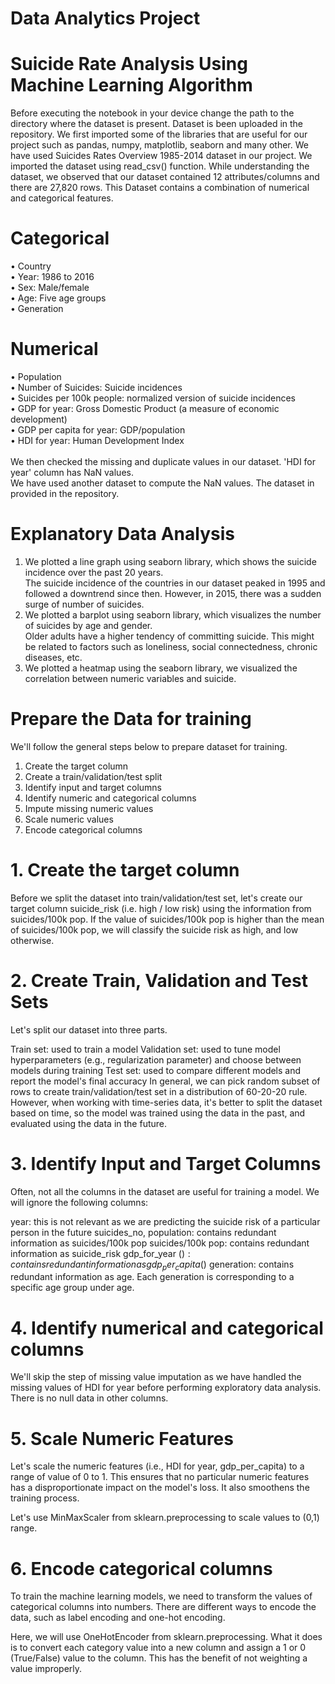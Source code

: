 # Data Analytics Project
# Suicide Rate Analysis Using Machine Learning Algorithm
Before executing the notebook in your device change the path to the directory where the dataset is present.
Dataset is been uploaded in the repository. We first imported some of the libraries that are useful for our project such as pandas, numpy, matplotlib, seaborn and many other.
We have used Suicides Rates Overview 1985-2014 dataset in our project.
We imported the dataset using read_csv() function.
While understanding the dataset, we observed that our dataset contained 12 attributes/columns and there are 27,820 rows.
This Dataset contains a combination of numerical and categorical features.</br>
# Categorical </br>
• Country</br>
• Year: 1986 to 2016</br>
• Sex: Male/female </br>
• Age: Five age groups</br> 
• Generation</br>
# Numerical</br>
• Population</br>
• Number of Suicides: Suicide incidences</br> 
• Suicides per 100k people: normalized version of suicide incidences</br>
• GDP for year: Gross Domestic Product (a measure of economic 
development)</br>
• GDP per capita for year: GDP/population</br>
• HDI for year: Human Development Index</br>
</br>
  We then checked the missing and duplicate values in our dataset. 'HDI for year' column has NaN values.</br>
  We have used another dataset to compute the NaN values. The dataset in provided in the repository.</br>
  # Explanatory Data Analysis
  1. We plotted a line graph using seaborn library, which shows the suicide incidence over the past 20 years.</br>
  The suicide incidence of the countries in our dataset peaked in 1995 and followed a downtrend since then. However, in 2015, there was a sudden surge of number of suicides.</br>
  2. We plotted a barplot using seaborn library, which visualizes the number of suicides by age and gender.</br>Older adults have a higher tendency of committing suicide. This might be related to factors such as loneliness, social connectedness, chronic diseases, etc.</br>
  3. We plotted a heatmap using the seaborn library, we visualized the correlation between numeric variables and suicide.</br>
# Prepare the Data for training
We'll follow the general steps below to prepare dataset for training.</br>
1. Create the target column</br>
2. Create a train/validation/test split</br>
3. Identify input and target columns</br>
4. Identify numeric and categorical columns</br>
5. Impute missing numeric values</br>
6. Scale numeric values</br>
7. Encode categorical columns</br>
# 1. Create the target column
Before we split the dataset into train/validation/test set, let's create our target column suicide_risk (i.e. high / low risk) using the information from suicides/100k pop.
If the value of suicides/100k pop is higher than the mean of suicides/100k pop, we will classify the suicide risk as high, and low otherwise.
# 2. Create Train, Validation and Test Sets
Let's split our dataset into three parts.

Train set: used to train a model
Validation set: used to tune model hyperparameters (e.g., regularization parameter) and choose between models during training
Test set: used to compare different models and report the model's final accuracy
In general, we can pick random subset of rows to create train/validation/test set in a distribution of 60-20-20 rule. However, when working with time-series data, it's better to split the dataset based on time, so the model was trained using the data in the past, and evaluated using the data in the future.
# 3. Identify Input and Target Columns
Often, not all the columns in the dataset are useful for training a model. We will ignore the following columns:

year: this is not relevant as we are predicting the suicide risk of a particular person in the future
suicides_no, population: contains redundant information as suicides/100k pop
suicides/100k pop: contains redundant information as suicide_risk
gdp_for_year ($): contains redundant information as gdp_per_capita ($)
generation: contains redundant information as age. Each generation is corresponding to a specific age group under age.
# 4. Identify numerical and categorical columns
We'll skip the step of missing value imputation as we have handled the missing values of HDI for year before performing exploratory data analysis. There is no null data in other columns.
# 5. Scale Numeric Features
Let's scale the numeric features (i.e., HDI for year, gdp_per_capita) to a range of value of 0 to 1. This ensures that no particular numeric features has a disproportionate impact on the model's loss. It also smoothens the training process.

Let's use MinMaxScaler from sklearn.preprocessing to scale values to (0,1) range.
# 6. Encode categorical columns
To train the machine learning models, we need to transform the values of categorical columns into numbers. There are different ways to encode the data, such as label encoding and one-hot encoding.

Here, we will use OneHotEncoder from sklearn.preprocessing. What it does is to convert each category value into a new column and assign a 1 or 0 (True/False) value to the column. This has the benefit of not weighting a value improperly.
